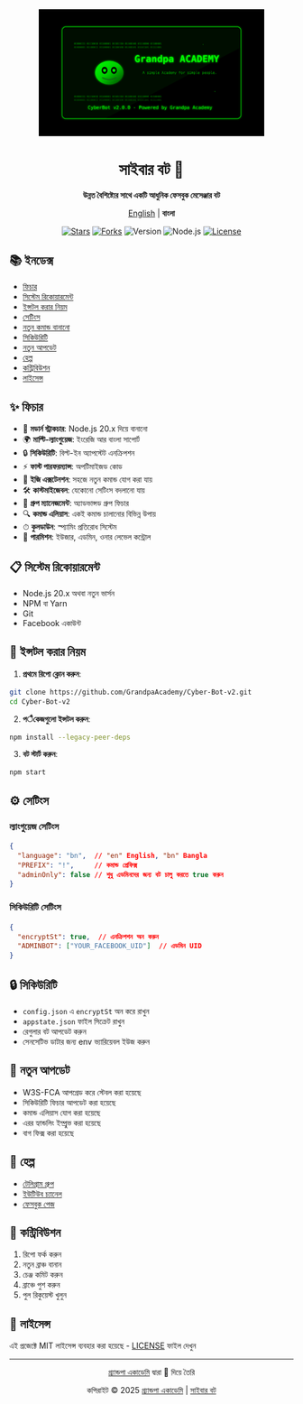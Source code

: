 <div align="center">
  <img src="./assets/logo-16x9.svg" alt="CyberBot Logo" width="400">
  <h1>সাইবার বট 🤖</h1>
  <p><strong>উন্নত বৈশিষ্ট্যের সাথে একটি আধুনিক ফেসবুক মেসেঞ্জার বট</strong></p>
</div>

<p align="center">
  <a href="README.md">English</a> |
  <strong>বাংলা</strong>
</p>

<p align="center">
  <a href="https://github.com/GrandpaAcademy/Cyber-Bot-v2/stargazers"><img src="https://img.shields.io/github/stars/GrandpaAcademy/Cyber-Bot-v2?style=flat-square" alt="Stars"></a>
  <a href="https://github.com/GrandpaAcademy/Cyber-Bot-v2/network/members"><img src="https://img.shields.io/github/forks/GrandpaAcademy/Cyber-Bot-v2?style=flat-square" alt="Forks"></a>
  <img src="https://img.shields.io/badge/version-2.0.0-blue?style=flat-square" alt="Version">
  <img src="https://img.shields.io/badge/Node.js-20.x-brightgreen?style=flat-square" alt="Node.js">
  <a href="LICENSE"><img src="https://img.shields.io/github/license/GrandpaAcademy/Cyber-Bot-v2?style=flat-square" alt="License"></a>
</p>

## 📚 ইনডেক্স
- [ফিচার](#-ফিচার)
- [সিস্টেম রিকোয়ারমেন্ট](#-সিস্টেম-রিকোয়ারমেন্ট)
- [ইন্সটল করার নিয়ম](#-ইন্সটল-করার-নিয়ম)
- [সেটিংস](#-সেটিংস)
- [নতুন কমান্ড বানানো](#-নতুন-কমান্ড-বানানো)
- [সিকিউরিটি](#-সিকিউরিটি)
- [নতুন আপডেট](#-নতুন-আপডেট)
- [হেল্প](#-হেল্প)
- [কন্ট্রিবিউশন](#-কন্ট্রিবিউশন)
- [লাইসেন্স](#-লাইসেন্স)

## ✨ ফিচার

- 🚀 **মডার্ন স্ট্রাকচার**: Node.js 20.x দিয়ে বানানো
- 🌍 **মাল্টি-ল্যাংগুয়েজ**: ইংরেজি আর বাংলা সাপোর্ট
- 🔒 **সিকিউরিটি**: বিল্ট-ইন অ্যাপস্টেট এনক্রিপশন
- ⚡ **ফাস্ট পারফরম্যান্স**: অপটিমাইজড কোড
- 🎯 **ইজি এক্সটেনশন**: সহজে নতুন কমান্ড যোগ করা যায়
- 🛠 **কাস্টমাইজেবল**: যেকোনো সেটিংস বদলানো যায়
- 👥 **গ্রুপ ম্যানেজমেন্ট**: অ্যাডভান্সড গ্রুপ ফিচার
- 🔍 **কমান্ড এলিয়াস**: একই কমান্ড চালানোর বিভিন্ন উপায়
- ⏱ **কুলডাউন**: স্প্যামিং প্রতিরোধ সিস্টেম
- 🔐 **পারমিশন**: ইউজার, এডমিন, ওনার লেভেল কন্ট্রোল

## 📋 সিস্টেম রিকোয়ারমেন্ট

- Node.js 20.x অথবা নতুন ভার্সন
- NPM বা Yarn
- Git
- Facebook একাউন্ট

## 🚀 ইন্সটল করার নিয়ম

1. **প্রথমে রিপো ক্লোন করুন**:
```bash
git clone https://github.com/GrandpaAcademy/Cyber-Bot-v2.git
cd Cyber-Bot-v2
```

2. **পैকেজগুলো ইন্সটল করুন**:
```bash
npm install --legacy-peer-deps
```

3. **বট স্টার্ট করুন**:
```bash
npm start
```

## ⚙️ সেটিংস

### ল্যাংগুয়েজ সেটিংস
```json
{
  "language": "bn",  // "en" English, "bn" Bangla
  "PREFIX": "!",     // কমান্ড প্রেফিক্স
  "adminOnly": false // শুধু এডমিনদের জন্য বট চালু করতে true করুন
}
```

### সিকিউরিটি সেটিংস
```json
{
  "encryptSt": true,  // এনক্রিপশন অন করুন
  "ADMINBOT": ["YOUR_FACEBOOK_UID"]  // এডমিন UID
}
```

## 🔒 সিকিউরিটি

- `config.json` এ `encryptSt` অন করে রাখুন
- `appstate.json` ফাইল সিক্রেট রাখুন
- রেগুলার বট আপডেট করুন
- সেনসেটিভ ডাটার জন্য env ভ্যারিয়েবল ইউজ করুন

## 🔄 নতুন আপডেট

- W3S-FCA আপগ্রেড করে স্টেবল করা হয়েছে
- সিকিউরিটি ফিচার আপডেট করা হয়েছে
- কমান্ড এলিয়াস যোগ করা হয়েছে
- এরর হ্যান্ডলিং ইম্প্রুভ করা হয়েছে
- বাগ ফিক্স করা হয়েছে

## 💬 হেল্প

- [টেলিগ্রাম গ্রুপ](https://t.me/Grandpa_Academy)
- [ইউটিউব চ্যানেল](https://www.youtube.com/@Grandpa_Academy)
- [ফেসবুক পেজ](https://www.facebook.com/GrandpaEJ)

## 🤝 কন্ট্রিবিউশন

1. রিপো ফর্ক করুন
2. নতুন ব্রাঞ্চ বানান
3. চেঞ্জ কমিট করুন
4. ব্রাঞ্চে পুশ করুন
5. পুল রিকুয়েস্ট খুলুন

## 📄 লাইসেন্স

এই প্রজেক্টে MIT লাইসেন্স ব্যবহার করা হয়েছে - [LICENSE](LICENSE) ফাইল দেখুন

---

<p align="center"><a href="https://github.com/GrandpaAcademy">গ্র্যান্ডপা একাডেমি</a> দ্বারা 💖 দিয়ে তৈরি</p>

<p align="center">
  কপিরাইট © 2025 
  <a href="https://github.com/GrandpaAcademy">গ্র্যান্ডপা একাডেমি</a> |
  <a href="https://github.com/GrandpaAcademy/Cyber-Bot-v2">সাইবার বট</a>
</p>
